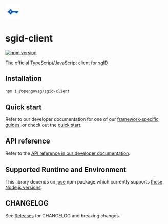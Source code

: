 ![](sgid-logo.png)

# sgid-client

[![npm version](https://badge.fury.io/js/@opengovsg%2Fsgid-client.svg)](https://badge.fury.io/js/@opengovsg%2Fsgid-client)

The official TypeScript/JavaScript client for sgID

## Installation

```bash
npm i @opengovsg/sgid-client
```

## Quick start

Refer to our developer documentation for one of our [framework-specific guides](https://docs.id.gov.sg/integrations-with-sgid/typescript-javascript/framework-guides), or check out the [quick start](https://docs.id.gov.sg/integrations-with-sgid/typescript-javascript#quick-start).

## API reference

Refer to the [API reference in our developer documentation](https://docs.id.gov.sg/integrations-with-sgid/typescript-javascript/api-reference).

## Supported Runtime and Environment

This library depends on [jose](https://www.npmjs.com/package/jose) npm package which currently supports [these Node.js versions](https://github.com/panva/jose/issues/262).

## CHANGELOG

See [Releases](https://github.com/opengovsg/sgid-client/releases) for CHANGELOG and breaking changes.
